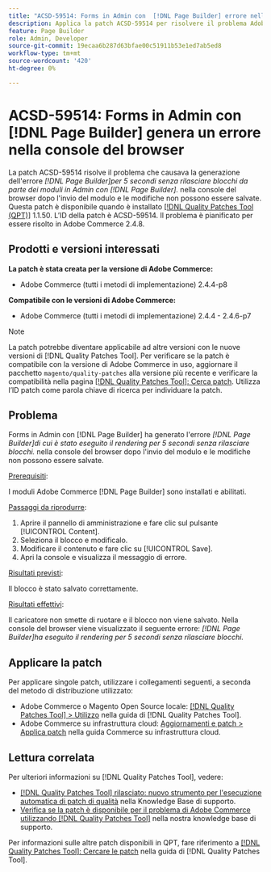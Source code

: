 ```yaml
---
title: "ACSD-59514: Forms in Admin con  [!DNL Page Builder] errore nella console del browser"
description: Applica la patch ACSD-59514 per risolvere il problema Adobe Commerce relativo al rendering di Forms in Admin con  [!DNL Page Builder]  generato dall'errore "[!DNL Page Builder]" per 5 secondi senza rilasciare blocchi." nella console del browser dopo l’invio del modulo, e le modifiche non possono essere salvate.
feature: Page Builder
role: Admin, Developer
source-git-commit: 19ecaa6b287d63bfae00c51911b53e1ed7ab5ed8
workflow-type: tm+mt
source-wordcount: '420'
ht-degree: 0%

---
```



# ACSD-59514: Forms in Admin con [!DNL Page Builder] genera un errore nella console del browser

La patch ACSD-59514 risolve il problema che causava la generazione dell&#39;errore *[!DNL Page Builder]per 5 secondi senza rilasciare blocchi da parte dei moduli in Admin con [!DNL Page Builder].* nella console del browser dopo l&#39;invio del modulo e le modifiche non possono essere salvate. Questa patch è disponibile quando è installato [[!DNL Quality Patches Tool (QPT)]](/help/announcements/adobe-commerce-announcements/magento-quality-patches-released-new-tool-to-self-serve-quality-patches.md) 1.1.50. L’ID della patch è ACSD-59514. Il problema è pianificato per essere risolto in Adobe Commerce 2.4.8.

## Prodotti e versioni interessati

**La patch è stata creata per la versione di Adobe Commerce:**

* Adobe Commerce (tutti i metodi di implementazione) 2.4.4-p8

**Compatibile con le versioni di Adobe Commerce:**

* Adobe Commerce (tutti i metodi di implementazione) 2.4.4 - 2.4.6-p7

>[!NOTE]
>
>La patch potrebbe diventare applicabile ad altre versioni con le nuove versioni di [!DNL Quality Patches Tool]. Per verificare se la patch è compatibile con la versione di Adobe Commerce in uso, aggiornare il pacchetto `magento/quality-patches` alla versione più recente e verificare la compatibilità nella pagina [[!DNL Quality Patches Tool]: Cerca patch](https://experienceleague.adobe.com/tools/commerce-quality-patches/index.html). Utilizza l’ID patch come parola chiave di ricerca per individuare la patch.

## Problema

Forms in Admin con [!DNL Page Builder] ha generato l&#39;errore *[!DNL Page Builder]di cui è stato eseguito il rendering per 5 secondi senza rilasciare blocchi.* nella console del browser dopo l&#39;invio del modulo e le modifiche non possono essere salvate.

<u>Prerequisiti</u>:

I moduli Adobe Commerce [!DNL Page Builder] sono installati e abilitati.

<u>Passaggi da riprodurre</u>:

1. Aprire il pannello di amministrazione e fare clic sul pulsante [!UICONTROL Content].
1. Seleziona il blocco e modificalo.
1. Modificare il contenuto e fare clic su [!UICONTROL Save].
1. Apri la console e visualizza il messaggio di errore.

<u>Risultati previsti</u>:

Il blocco è stato salvato correttamente.

<u>Risultati effettivi</u>:

Il caricatore non smette di ruotare e il blocco non viene salvato. Nella console del browser viene visualizzato il seguente errore:
*[!DNL Page Builder]ha eseguito il rendering per 5 secondi senza rilasciare blocchi.*

## Applicare la patch

Per applicare singole patch, utilizzare i collegamenti seguenti, a seconda del metodo di distribuzione utilizzato:

* Adobe Commerce o Magento Open Source locale: [[!DNL Quality Patches Tool] > Utilizzo](https://experienceleague.adobe.com/docs/commerce-operations/tools/quality-patches-tool/usage.html) nella guida di [!DNL Quality Patches Tool].
* Adobe Commerce su infrastruttura cloud: [Aggiornamenti e patch > Applica patch](https://experienceleague.adobe.com/docs/commerce-cloud-service/user-guide/develop/upgrade/apply-patches.html) nella guida Commerce su infrastruttura cloud.

## Lettura correlata

Per ulteriori informazioni su [!DNL Quality Patches Tool], vedere:

* [[!DNL Quality Patches Tool] rilasciato: nuovo strumento per l&#39;esecuzione automatica di patch di qualità](/help/announcements/adobe-commerce-announcements/magento-quality-patches-released-new-tool-to-self-serve-quality-patches.md) nella Knowledge Base di supporto.
* [Verifica se la patch è disponibile per il problema di Adobe Commerce utilizzando  [!DNL Quality Patches Tool]](/help/support-tools/patches-available-in-qpt-tool/check-patch-for-magento-issue-with-magento-quality-patches.md) nella nostra knowledge base di supporto.

Per informazioni sulle altre patch disponibili in QPT, fare riferimento a [[!DNL Quality Patches Tool]: Cercare le patch](https://experienceleague.adobe.com/tools/commerce-quality-patches/index.html) nella guida di [!DNL Quality Patches Tool].
